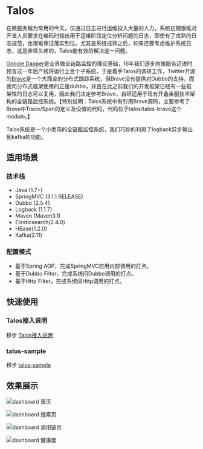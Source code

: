 # Talos

在微服务越为常用的今天，仅通过日志进行运维投入大量的人力，系统初期很难对开发人员要求在编码时输出用于运维阶段定位分析问题的日志，即使有了成熟的日志规范，也很难保证落实到位。尤其是系统成熟之后，如果还要考虑维护系统日志，这是非常头疼的，Talos能有效的解决这一问题。


[Google Dapper](http://research.google.com/pubs/pub36356.html)是业界做全链路监控的理论基础，16年我们逐步向微服务迈进时预言过一年后产线将运行上百个子系统，于是着手Talos的调研工作，Twitter开源的[Brave](https://github.com/openzipkin/brave)是一个大而全的分布式跟踪系统，但Brave没有提供对Dubbo的支持，而我司分布式框架使用的正是dubbo，并且在此之前我们的开发框架已经有一些框架性的日志可以复用，因此我们决定参考Brave，自研适用于现有开鑫金服技术架构的全链路监控系统。【特别说明：Talos系统中有引用Brave源码，主要参考了Brave中Trace/Span的定义及设值的代码，代码位于talos/talos-brave这个module。】

Talos系统是一个小而简的全链路监控系统，我们巧妙的利用了logback异步输出到kafka的功能。

## 适用场景

### 技术栈

- Java (1.7+)
- SpringMVC (3.1.1.RELEASE)
- Dubbo (2.5.4)
- Logback (1.1.7)
- Maven (Maven3.1)
- Elasticsearch(2.4.0)
- HBase(1.2.0)
- Kafka(2.11)

### 配置模式

- 基于Spring AOP，完成SpringMVC应用内部调用的打点。
- 基于Dubbo Filter，完成系统间Dubbo调用的打点。
- 基于Http Filter，完成系统间Http调用的打点。

## 快速使用

### Talos接入说明

移步 [Talos接入说明](https://kplxq.github.io/2017/12/20/Talos%E6%8E%A5%E5%85%A5%E4%BD%BF%E7%94%A8%E8%AF%B4%E6%98%8E/)

### talos-sample

移步 [talos-sample](https://github.com/kplxq/talos/tree/master/talos-sample)

## 效果展示

![dashboard 首页](https://kplxq.github.io/img/talos/index.png)

![dashboard 搜索页](https://kplxq.github.io/img/talos/searchpage.png)

![dashboard 调用链页](https://kplxq.github.io/img/talos/treepage.png)

![dashboard 健康度](https://kplxq.github.io/img/talos/monitor.png)